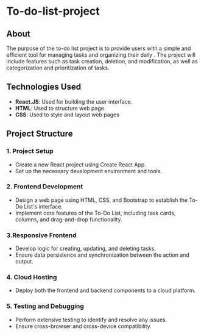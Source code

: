 # To-do-list-project

## About
The purpose of the to-do list project is to provide users with a simple and efficient tool for managing tasks and organizing their daily .
The project will include features such as task creation, deletion, and modification, as well as categorization and prioritization of tasks.

## Technologies Used

- **React.JS**: Used for building the user interface.
- **HTML**: Used to structure web page
- **CSS**: Used to style and layout web pages

## Project Structure

### 1. Project Setup

- Create a new React project using Create React App.
- Set up the necessary development environment and tools.

### 2. Frontend Development

- Design a web page using HTML, CSS, and Bootstrap to establish the To-Do List's interface.
- Implement core features of the To-Do List, including task cards, columns, and drag-and-drop functionality.

### 3.Responsive Frontend

- Develop logic for creating, updating, and deleting tasks.
- Ensure data persistence and synchronization between the action and output.

### 4. Cloud Hosting

- Deploy both the frontend and backend components to a cloud platform.

### 5. Testing and Debugging

- Perform extensive testing to identify and resolve any issues.
- Ensure cross-browser and cross-device compatibility.

